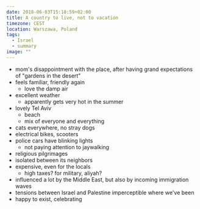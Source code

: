 ```yaml
---
date: 2018-06-03T15:18:59+02:00
title: A country to live, not to vacation
timezone: CEST
location: Warszawa, Poland
tags:
  - Israel
  - summary
image: ""
---
```


<!--more-->

- mom's disappointment with the place, after having grand expectations of "gardens in the desert"
- feels familiar, friendly again
  - love the damp air
- excellent weather
  - apparently gets very hot in the summer
- lovely Tel Aviv
  - beach
  - mix of everyone and everything
- cats everywhere, no stray dogs
- electrical bikes, scooters
- police cars have blinking lights
  - not paying attention to jaywalking
- religious pilgrimages
- isolated between its neighbors
- expensive, even for the locals
  - high taxes? for military, aliyah?
- influenced a lot by the Middle East, but also by incoming immigration waves
- tensions between Israel and Palestine imperceptible where we've been
- happy to exist, celebrating
